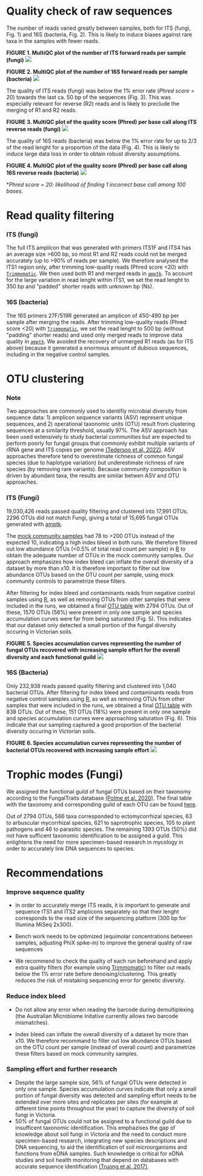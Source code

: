 # Quality check of raw sequences

The number of reads varied greatly between samples, both for ITS (fungi, Fig. 1) and 16S (bacteria, Fig. 2). This is likely to induce biases against rare taxa in the samples with fewer reads.

**FIGURE 1. MultiQC plot of the number of ITS forward reads per sample (fungi)**
![](output/ITS/fastqc_report/read_count_R1.png)

**FIGURE 2. MultiQC plot of the number of 16S forward reads per sample (bacteria)**
![](output/16S/fastqc_report/read_count_R1.png)

The quality of ITS reads (fungi) was below the 1% error rate (*Phred score = 20*) towards the last ca. 50 bp of the sequences (Fig. 3). This was especially relevant for reverse (R2) reads and is likely to preclude the merging of R1 and R2 reads.


**FIGURE 3. MultiQC plot of the quality score (Phred) per base call along ITS reverse reads (fungi)**
![](output/ITS/fastqc_report/phred_score_R2.png)

The quality of 16S reads (bacteria) was below the 1% error rate for up to 2/3 of the read lenght for a proportion of the data (Fig. 4). This is likely to induce large data loss in order to obtain robust diversity assumptions.

**FIGURE 4. MultiQC plot of the quality score (Phred) per base call along 16S reverse reads (bacteria)**
![](output/16S/fastqc_report/phred_score_R2.png)

**Phred score = 20: likelihood of finding 1 incorrect base call among 100 bases.*


# Read quality filtering

### ITS (fungi)

The full ITS amplicon that was generated with primers ITS1F and ITS4 has an average size >600 bp, so most R1 and R2 reads could not be merged accurately (up to >90% of reads per sample). We therefore analysed the ITS1 region only, after trimming low-quality reads (Phred score <20) with [`Trimmomatic`](Royal-Botanic-Gardens-Victoria/VicMicrobiome/tree/main/bin/3_trimming.sh). We then used both R1 and merged reads in [`amptk`](https://github.com/Royal-Botanic-Gardens-Victoria/VicMicrobiome/tree/main/bin/4a_amptk_ITS.sh). To account for the large variation in read lenght within ITS1, we set the read lenght to 350 bp and "padded" shorter reads with unknown bp (Ns).

### 16S (bacteria)
The 16S primers 27F/519R generated an amplicon of 450-490 bp per sample after merging the reads. After trimming low-quality reads (Phred score <20) with [`Trimmomatic`](Royal-Botanic-Gardens-Victoria/VicMicrobiome/tree/main/bin/3_trimming.sh), we set the read lenght to 500 bp (without "padding" shorter reads) and used only merged reads to improve data quality in [`amptk`](https://github.com/Royal-Botanic-Gardens-Victoria/VicMicrobiome/tree/main/bin/4b_amptk_16S.sh). We avoided the recovery of unmerged R1 reads (as for ITS above) because it generated a enormous amount of dubious sequences, including in the negative control samples.


# OTU clustering

### Note
Two approaches are commonly used to identifiy microbial diversity from sequence data: 1) amplicon sequence variants (ASV) represent unique sequences, and 2) operational taxonomic units (OTU) result from clustering sequences at a similarity threshold, usually 97%. The ASV approach has been used extensively to study bacterial communities but are expected to perform poorly for fungal groups that commonly exhibit multiple variants of rRNA gene and ITS copies per genome [(Tedersoo et al. 2022)](https://onlinelibrary.wiley.com/doi/10.1111/mec.16460). ASV approaches therefore tend to overestimate richness of common fungal species (due to haplotype variation) but underestimate richness of rare species (by removing rare variants). Because community composition is  driven by abundant taxa, the results are similar betwen ASV and OTU approaches.

### ITS (Fungi)

19,030,426 reads passed quality filtering and clustered into 17,991 OTUs. 2296 OTUs did not match Fungi, giving a total of 15,695 fungal OTUs generated with [amptk](https://github.com/Royal-Botanic-Gardens-Victoria/VicMicrobiome/blob/main/bin/4a_amptk_ITS.sh).

The [mock community samples](https://www.atcc.org/products/msa-1010) had 78 to >200 OTUs instead of the expected 10, indicating a high index bleed in both runs. We therefore filtered out low abundance OTUs (<0.5% of total read count per sample) in [R](https://github.com/Royal-Botanic-Gardens-Victoria/VicMicrobiome/blob/main/bin/R_functions/filter_OTU_per_sample.R) to obtain the adequate number of OTUs in the mock community samples. Our approach emphasizes how index bleed can inflate the overall diversity of a dataset by more than x10. It is therefore important to filter out low abundance OTUs based on the OTU count per sample, using mock community controls to parametrize these filters.

After filtering for index bleed and contaminants reads from negative control samples using [R](https://github.com/Royal-Botanic-Gardens-Victoria/VicMicrobiome/blob/main/bin/5a_filter_otu_table_ITS.R), as well as removing OTUs from other samples that were included in the runs, we obtained a final [OTU table](https://github.com/Royal-Botanic-Gardens-Victoria/VicMicrobiome/blob/main/output/ITS/OTU_table_ITS.csv) with 2794 OTUs. Out of these, 1570 OTUs (56%) were present in only one sample and species accumulation curves were far from being saturated (Fig. 5). This indicates that our dataset only detected a small portion of the fungal diversity occuring in Victorian soils.


**FIGURE 5. Species accumulation curves representing the number of fungal OTUs recovered with increasing sample effort for the overall diversity and each functional guild**
![](output/ITS/R_plots/specaccum.png)

### 16S (Bacteria)

Only 232,938 reads passed quality filtering and clustered into 1,040 bacterial OTUs. After filtering for index bleed and contaminants reads from negative control samples using [R](https://github.com/Royal-Botanic-Gardens-Victoria/VicMicrobiome/blob/main/bin/5b_filter_otu_table_16S.R), as well as removing OTUs from other samples that were included in the runs, we obtained a final [OTU table](https://github.com/Royal-Botanic-Gardens-Victoria/VicMicrobiome/blob/main/output/16S/OTU_table_16S.csv) with 838 OTUs. Out of these, 151 OTUs (18%) were present in only one sample and species accumulation curves were approaching saturation (Fig. 6). This indicate that our sampling captured a good proportion of the bacterial diversity occuring in Victorian soils.

**FIGURE 6. Species accumulation curves representing the number of bacterial OTUs recovered with increasing sample effort**
![](output/16S/R_plots/specaccum.png)


# Trophic modes (Fungi)
We assigned the functional guild of fungal OTUs based on their taxonomy according to the  FungalTraits database [(Polme et al. 2020)](https://link.springer.com/article/10.1007/s13225-020-00466-2). The final table with the taxonomy and corresponding guild of each OTU can be found [here](https://github.com/Royal-Botanic-Gardens-Victoria/VicMicrobiome/blob/main/output/ITS/FungalTraits_table.csv).

Out of 2794 OTUs, 566 taxa corresponded to ectomycorrhizal species, 63 to arbuscular mycorrhizal species, 621 to saprotrophic species, 105 to plant pathogens and 46 to parasitic species. The remaining 1393 OTUs (50%) did not have sufficent taxonomic identification to be assigned a guild. This enlightens the need for more specimen-based research in mycology in order to accurately link DNA sequences to species.


# Recommendations

### Improve sequence quality
- In order to accurately merge ITS reads, it is important to generate and sequence ITS1 and ITS2 amplicons separately so that their lenght corresponds to the read size of the sequencing platform (300 bp for Illumina MiSeq 2x300).

- Bench work needs to be optimized (equimolar concentrations between samples, adjusting PhiX spike-in) to improve the general quality of raw sequences

- We recommend to check the quality of each run beforehand and apply extra quality filters (for example using [Trimmomatic](http://www.usadellab.org/cms/?page=trimmomatic)) to filter out reads below the 1% error rate before denoising/clustering. This greatly reduces the risk of mistaking sequencing error for genetic diversity.  

### Reduce index bleed
- Do not allow any error when reading the barcode during demultiplexing (the Australian Microbiome Initative currently allows two barcode mismatches).

- Index bleed can inflate the overall diversity of a dataset by more than x10. We therefore recommand to filter out low abundance OTUs based on the OTU count per sample (instead of overall count) and parametrize these filters based on mock community samples.

### Sampling effort and further research

- Despite the large sample size, 56% of fungal OTUs were detected in only one sample. Species accumulation curves indicate that only a small portion of fungal diversity was detected and sampling effort needs to be extended over more sites and replicates per sites (for example at different time points throughout the year) to capture the diversity of soil fungi in Victoria.
- 50% of fungal OTUs could not be assigned to a functional guild due to insufficent taxonomic identification. This emphazises the gap of knowledge about soil fungi in Victoria and the need to conduct more specimen-based research, integrating new species descriptions and DNA sequencing, to aid the identification of soil microorganisms and functions from eDNA samples. Such knowledge is critical for eDNA studies and soil health monitoring that depend on databases with accurate sequence identification [(Truong et al. 2017)](https://doi.org/10.1111/nph.14509).
